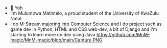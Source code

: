 - 👋 Yoh
- I'm Mulumbwa Matimelo, a proud student of the University of KwaZulu Natal.
- I do M-Stream majoring into Computer Science and I do project such as game dev in Python, HTML and CSS web-dev, a bit of Django and I'm starting to learn more on dev using Java
https://github.com/MnM-magic/MnM-magic/blob/main/Capture.PNG

